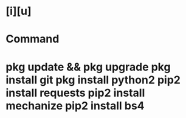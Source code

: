 # [i][u]
# Command
# pkg update &amp;&amp; pkg upgrade pkg install git pkg install python2 pip2 install requests pip2 install mechanize pip2 install bs4
